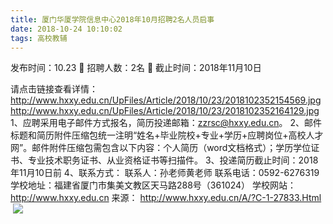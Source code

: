 ```yaml
---
title: 厦门华厦学院信息中心2018年10月招聘2名人员启事
date: 2018-10-24 10:10:02
tags: 高校教辅
---
```

发布时间：10.23   🌟   招聘人数：2名   🌈   截止时间：2018年11月10日
<!-- more -->
请点击链接查看详情：
http://www.hxxy.edu.cn/UpFiles/Article/2018/10/23/2018102352154569.jpg
http://www.hxxy.edu.cn/UpFiles/Article/2018/10/23/2018102352164129.jpg
1、应聘采用电子邮件方式报名，简历投递邮箱：zzrsc@hxxy.edu.cn。
2、邮件标题和简历附件压缩包统一注明“姓名+毕业院校+专业+学历+应聘岗位+高校人才网”。邮件附件压缩包需包含以下内容：个人简历（word文档格式）；学历学位证书、专业技术职务证书、从业资格证书等扫描件。
3、投递简历截止时间：2018年11月10日前
4、联系方式：
联系人：孙老师黄老师
联系电话：0592-6276319
学校地址：福建省厦门市集美文教区天马路288号（361024）
学校网站：http://www.hxxy.edu.cn
来源：
http://www.hxxy.edu.cn/A/?C-1-27833.Html
 ![](https://cdn.weiweiblog.cn/20181015134814.png)